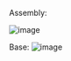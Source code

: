 
Assembly:

![image](https://github.com/TiboRoelandt/Linefollower/assets/146442904/b14a7abe-6db5-4e11-817d-ae3346454d4b)


Base:
![image](https://github.com/TiboRoelandt/Linefollower/assets/146442904/3aa98f6a-8907-495a-8b1e-81fca1272eab)

